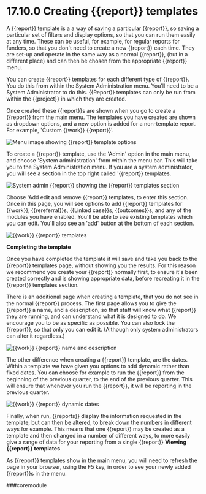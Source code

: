 # 17.10.0    Creating {{report}} templates

A {{report}} template is a a way of saving a particular {{report}}, so saving a particular set of filters and display options, so that you can run them easily at any time.  These can be useful, for example, for regular reports for funders, so that you don't need to create a new {{report}} each time.  They are set-up and operate in the same way as a normal {{report}}, (but in a different place) and can then be chosen from the appropriate {{report}} menu.

You can create {{report}} templates for each different type of {{report}}.  You do this from within the System Administration menu.  You'll need to be a System Administrator to do this.  {{Report}} templates can only be run from within the {{project}} in which they are created.

Once created these {{report}}s are shown when you go to create a {{report}} from the main menu.  The templates you have created are shown as dropdown options, and a new option is added for a non-template report.  For example, 'Custom {{work}} {{report}}'.

![Menu image showing {{report}} template options]({{imgpath}}1211a.png)

To create a {{report}} template, use the 'Admin' option in the main menu, and choose 'System administration' from within the menu bar.  This will take you to the System Administration menu.  If you are a system administrator, you will see a section in the top right called '{{report}} templates.

![System admin {{report}} showing the {{report}} templates section]({{imgpath}}1212a.png)

Choose 'Add edit and remove {{report}} templates, to enter this section.  Once in this page, you will see options to add {{report}} templates for {{work}}, {{rereferral}}s, {{Linked case}}s, {{outcomes}}s, and any of the modules you have enabled.  You'll be able to see existing templates which you can edit.  You'll also see an 'add' button at the bottom of each section.

![{{work}} {{report}} templates]({{imgpath}}1213a.png)

__Completing the template__

Once you have completed the template it will save and take you back to the {{report}} templates page, without showing you the results.  For this reason we recommend you create your {{report}} normally first, to ensure it's been created correctly and is showing appropriate data, before recreating it in the {{report}} templates section.

There is an additional page when creating a template, that you do not see in the normal {{report}} process.  The first page allows you to give the {{report}} a name, and a description, so that staff will know what {{report}} they are running, and can understand what it is designed to do.  We encourage you to be as specific as possible.  You can also lock the {{report}}, so that only you can edit it.  (Although only system administrators can alter it regardless.)


![{{work}} {{report}} name and description]({{imgpath}}1214a.png)

The other difference when creating a {{report}} template, are the dates.  Within a template we have given you options to add dynamic rather than fixed dates.  You can choose for example to run the {{report}} from the beginning of the previous quarter, to the end of the previous quarter.  This will ensure that whenever you run the {{report}}, it will be reporting in the previous quarter.

![{{work}} {{report}} dynamic dates]({{imgpath}}1215a.png)

Finally, when run, {{reports}} display the information requested in the template, but can then be altered, to break down the numbers in different ways for example.  This means that one {{report}} may be created as a template and then changed in a number of different ways, to more easily give a range of data for your reporting from a single {{report}}
__Viewing {{report}} templates__

As {{report}} templates show in the main menu, you will need to refresh the page in your browser, using the F5 key, in order to see your newly added {{report}}s in the menu.

###coremodule
